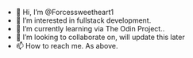- 👋 Hi, I’m @Forcessweetheart1
- 👀 I’m interested in fullstack development.
- 🌱 I’m currently learning via The Odin Project..
- 💞️ I’m looking to collaborate on, will update this later
- 📫 How to reach me.  As above.

<!---
Forcessweetheart1/Forcessweetheart1 is a ✨ special ✨ repository because its `README.md` (this file) appears on your GitHub profile.
You can click the Preview link to take a look at your changes.
--->
